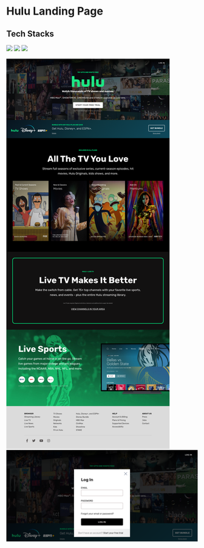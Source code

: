 # Hulu Landing Page

## Tech Stacks

<img src="https://cdn.icon-icons.com/icons2/2415/PNG/512/html_original_wordmark_logo_icon_146478.png" height="50px">
<img src="https://cdn.icon-icons.com/icons2/2415/PNG/512/css_original_wordmark_logo_icon_146576.png" height="50px">
<img src="https://cdn.icon-icons.com/icons2/2108/PNG/512/javascript_icon_130900.png" height="50px">
<br />
<br />
<img src="images/screenshot.png" >
<img src="images/login-form-screenshot.png" >
